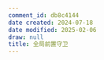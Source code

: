 ```yaml
---
comment_id: db8c4144
date created: 2024-07-18
date modified: 2025-02-06
draw: null
title: 全局前置守卫
---
```

